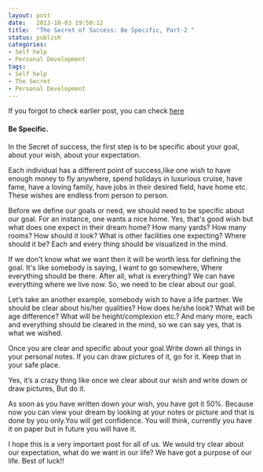 ```yaml
---
layout: post
date:   2013-10-03 19:50:12
title:  "The Secret of Success: Be Specific, Part-2 "
status: publish
categories: 
- Self help
- Personal Development
tags:
- Self help
- The Secret
- Personal Development
---
```


If you forgot to check earlier post, you can check [here](http://www.sdavara.com/the-secret-of-success-part-1/)

#### Be Specific.

In the Secret of success, the first step is to be specific about your goal, about your wish, about your expectation.

Each individual has a different point of success,like one wish to have enough money to fly anywhere, spend holidays in luxurious cruise, have fame, have a loving family, have jobs in their desired field, have home etc. These wishes are endless from person to person.

Before we define our goals or need, we should need to be specific about our goal. For an instance, one wants a nice home. Yes, that's good wish but what does one expect in their dream home? How many yards? How many rooms? How should it look? What is other facilities one expecting? Where should it be? Each and every thing should be visualized in the mind.

If we don't know what we want then it will be worth less for defining the goal. It's like somebody is saying, I want to go somewhere, Where everything should be there. After all, what is everything? We can have everything where we live now. So, we need to be clear about our goal.

Let’s take an another example, somebody wish to have a life partner. We should be clear about his/her qualities? How does he/she look? What will be age difference? What will be height/complexion etc.? And many more, each and everything should be cleared in the mind, so we can say yes, that is what we wished.

Once you are clear and specific about your goal.Write down all things in your personal notes. If you can draw pictures of it, go for it. Keep that in your safe place.

Yes, it’s a crazy thing like once we clear about our wish and write down or draw pictures, But do it.

As soon as you have written down your wish, you have got it 50%. Because now you can view your dream by looking at your notes or picture and that is done by you only.You will get confidence. You will think, currently you have it on paper but in future you will have it.

I hope this is a very important post for all of us. We would try clear about our expectation, what do we want in our life? We have got a purpose of our life. 
Best of luck!!

